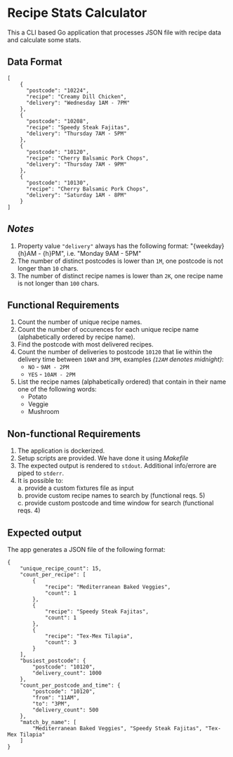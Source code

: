 Recipe Stats Calculator
====

This a CLI based Go application that processes JSON file with recipe data and calculate some stats.  



Data Format
----
```json5
[
    {
      "postcode": "10224",
      "recipe": "Creamy Dill Chicken",
      "delivery": "Wednesday 1AM - 7PM"
    },
    {
      "postcode": "10208",
      "recipe": "Speedy Steak Fajitas",
      "delivery": "Thursday 7AM - 5PM"
    },
    {
      "postcode": "10120",
      "recipe": "Cherry Balsamic Pork Chops",
      "delivery": "Thursday 7AM - 9PM"
    },
    {
      "postcode": "10130",
      "recipe": "Cherry Balsamic Pork Chops",
      "delivery": "Saturday 1AM - 8PM"
    }
]
```

_Notes_
---
1. Property value `"delivery"` always has the following format: "{weekday} {h}AM - {h}PM", i.e. "Monday 9AM - 5PM"
2. The number of distinct postcodes is lower than `1M`, one postcode is not longer than `10` chars.
3. The number of distinct recipe names is lower than `2K`, one recipe name is not longer than `100` chars.

Functional Requirements
------

1. Count the number of unique recipe names.
2. Count the number of occurences for each unique recipe name (alphabetically ordered by recipe name).
3. Find the postcode with most delivered recipes.
4. Count the number of deliveries to postcode `10120` that lie within the delivery time between `10AM` and `3PM`, examples _(`12AM` denotes midnight)_:
    - `NO` - `9AM - 2PM`
    - `YES` - `10AM - 2PM`
5. List the recipe names (alphabetically ordered) that contain in their name one of the following words:
    - Potato
    - Veggie
    - Mushroom

Non-functional Requirements
--------

1. The application is dockerized.
2. Setup scripts are provided. We have done it using _Makefile_
3. The expected output is rendered to `stdout`. Additional info/errore are piped to `stderr`.
4. It is possible to:  
    a. provide a custom fixtures file as input  
    b. provide custom recipe names to search by (functional reqs. 5)  
    c. provide custom postcode and time window for search (functional reqs. 4)  


Expected output
---------------
The app generates a JSON file of the following format:

```json5
{
    "unique_recipe_count": 15,
    "count_per_recipe": [
        {
            "recipe": "Mediterranean Baked Veggies",
            "count": 1
        },
        {
            "recipe": "Speedy Steak Fajitas",
            "count": 1
        },
        {
            "recipe": "Tex-Mex Tilapia",
            "count": 3
        }
    ],
    "busiest_postcode": {
        "postcode": "10120",
        "delivery_count": 1000
    },
    "count_per_postcode_and_time": {
        "postcode": "10120",
        "from": "11AM",
        "to": "3PM",
        "delivery_count": 500
    },
    "match_by_name": [
        "Mediterranean Baked Veggies", "Speedy Steak Fajitas", "Tex-Mex Tilapia"
    ]
}
```
